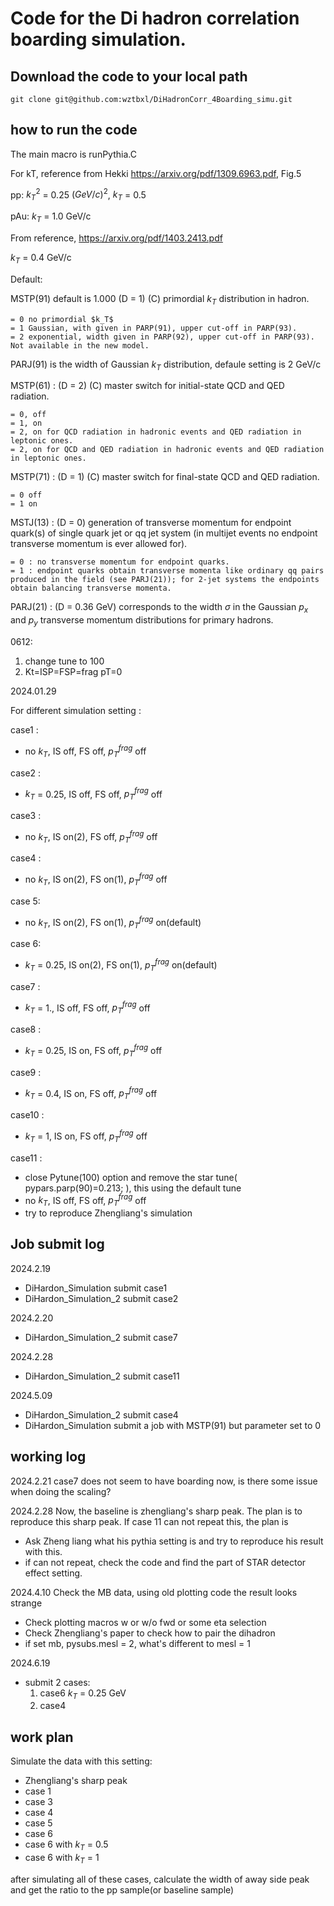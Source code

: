 # Code for the Di hadron correlation boarding simulation.
## Download the code to your local path
```
git clone git@github.com:wztbxl/DiHadronCorr_4Boarding_simu.git
```


## how to run the code 
The main macro is 
runPythia.C

For kT, reference from Hekki
https://arxiv.org/pdf/1309.6963.pdf, Fig.5

pp: $k_T^2$ = 0.25 $(GeV/c)^2$, $k_T$ = 0.5

pAu: $k_T$ = 1.0 GeV/c

From reference, https://arxiv.org/pdf/1403.2413.pdf

$k_T$ = 0.4 GeV/c

Default:

MSTP(91) default is 1.000 (D = 1) (C) primordial $k_T$ distribution in hadron.

	= 0 no primordial $k_T$ 
 	= 1 Gaussian, with given in PARP(91), upper cut-off in PARP(93).
 	= 2 exponential, width given in PARP(92), upper cut-off in PARP(93). Not available in the new model.

PARJ(91) is the width of Gaussian $k_T$ distribution, defaule setting is 2 GeV/c

MSTP(61) : (D = 2) (C) master switch for initial-state QCD and QED radiation.

	= 0, off
	= 1, on
	= 2, on for QCD radiation in hadronic events and QED radiation in leptonic ones.
	= 2, on for QCD and QED radiation in hadronic events and QED radiation in leptonic ones.
 
MSTP(71) : (D = 1) (C) master switch for final-state QCD and QED radiation.
	
 	= 0 off
 	= 1 on

MSTJ(13) : (D = 0) generation of transverse momentum for endpoint quark(s) of single quark jet or qq jet system (in multijet events no endpoint transverse momentum
is ever allowed for).

	= 0 : no transverse momentum for endpoint quarks.
	= 1 : endpoint quarks obtain transverse momenta like ordinary qq pairs produced	in the field (see PARJ(21)); for 2-jet systems the endpoints obtain balancing transverse momenta.

PARJ(21) : (D = 0.36 GeV) corresponds to the width $\sigma$ in the Gaussian $p_x$ and $p_y$ transverse momentum distributions for primary hadrons. 


0612:
1. change tune to 100
2. Kt=ISP=FSP=frag pT=0

2024.01.29

For different simulation setting :

case1 :
- no $k_T$, IS off, FS off, $p_{T}^{frag}$ off

case2 :
- $k_T$ = 0.25, IS off, FS off, $p_{T}^{frag}$ off

case3 :
- no $k_T$, IS on(2), FS off, $p_{T}^{frag}$ off

case4 : 
- no $k_T$, IS on(2), FS on(1), $p_{T}^{frag}$ off

case 5:
- no $k_T$, IS on(2), FS on(1), $p_{T}^{frag}$ on(default)

case 6:
- $k_T$ = 0.25, IS on(2), FS on(1), $p_{T}^{frag}$ on(default)

case7 :
- $k_T$ = 1., IS off, FS off, $p_{T}^{frag}$ off

case8 :
- $k_T$ = 0.25, IS on, FS off, $p_{T}^{frag}$ off

case9 :
- $k_T$ = 0.4, IS on, FS off, $p_{T}^{frag}$ off

case10 :
- $k_T$ = 1, IS on, FS off, $p_{T}^{frag}$ off

case11 :
- close Pytune(100) option and remove the star tune( pypars.parp(90)=0.213; ), this using the default tune
- no $k_T$, IS off, FS off, $p_{T}^{frag}$ off
- try to reproduce Zhengliang's simulation


## Job submit log
2024.2.19 
- DiHardon_Simulation submit case1
- DiHardon_Simulation_2 submit case2

2024.2.20
- DiHardon_Simulation_2 submit case7

2024.2.28
- DiHardon_Simulation_2 submit case11

2024.5.09
- DiHardon_Simulation_2 submit case4
- DiHardon_Simulation submit a job with MSTP(91) but parameter set to 0

## working log
2024.2.21
case7 does not seem to have boarding now, is there some issue when doing the scaling? 

2024.2.28
Now, the baseline is zhengliang's sharp peak. The plan is to reproduce this sharp peak. If case 11 can not repeat this, the plan is 
- Ask Zheng liang what his pythia setting is and try to reproduce his result with this.
- if can not repeat, check the code and find the part of STAR detector effect setting.

2024.4.10
Check the MB data, using old plotting code the result looks strange
- Check plotting macros w or w/o fwd or some eta selection
- Check Zhengliang's paper to check how to pair the dihadron
- if set mb, pysubs.mesl = 2, what's different to mesl = 1

2024.6.19
- submit 2 cases:
  1. case6 $k_{T}$ = 0.25 GeV
  2. case4

## work plan
Simulate the data with this setting:
- Zhengliang's sharp peak
- case 1
- case 3
- case 4
- case 5
- case 6
- case 6 with $k_{T}$ = 0.5
- case 6 with $k_{T}$ = 1

after simulating all of these cases, calculate the width of away side peak and get the ratio to the pp sample(or baseline sample) 
